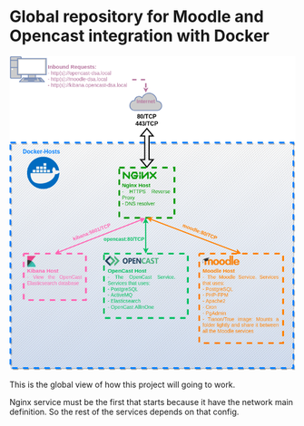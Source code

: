 # Global repository for Moodle and Opencast integration with Docker

![alt text](https://github.com/mugenulnar/docker-connection-moodle-opencast/blob/main/README/docker-moodle-opencast.png?raw=true)

This is the global view of how this project will going to work.

Nginx service must be the first that starts because it have the network main definition. So the rest of the services depends on that config.